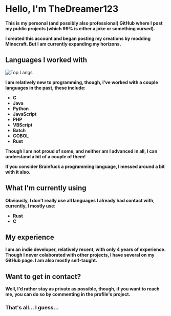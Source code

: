 # Hello, I'm TheDreamer123

**This is my personal (and possibly also professional) GitHub where I post my public projects (which 99% is either a joke or something cursed).**

**I created this account and began posting my creations by modding Minecraft. But I am currently expanding my horizons.**

## Languages I worked with
![Top Langs](https://github-readme-stats.vercel.app/api/top-langs/?username=TheDreamer123&layout=compact)

**I am relatively new to programming, though, I've worked with a couple languages in the past, these include:**

* **C**
* **Java**
* **Python**
* **JavaScript**
* **PHP**
* **VBScript**
* **Batch**
* **COBOL**
* **Rust**

**Though I am not proud of some, and neither am I advanced in all, I can understand a bit of a couple of them!**

**If you consider Brainfuck a programming language, I messed around a bit with it also.**

## What I'm currently using

**Obviously, I don't really use all languages I already had contact with, currently, I mostly use:**

* **Rust**
* **C**

## My experience

**I am an indie developer, relatively recent, with only 4 years of experience. Though I never colaborated with other projects, I have several on my GitHub page. I am also mostly self-taught.**

## Want to get in contact?

**Well, I'd rather stay as private as possible, though, if you want to reach me, you can do so by commenting in the profile's project.**

### That's all... I guess...
